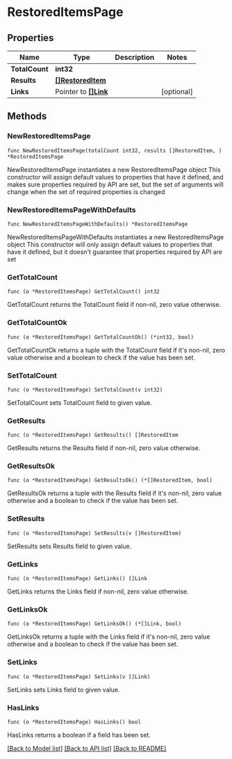 # RestoredItemsPage

## Properties

Name | Type | Description | Notes
------------ | ------------- | ------------- | -------------
**TotalCount** | **int32** |  | 
**Results** | [**[]RestoredItem**](RestoredItem.md) |  | 
**Links** | Pointer to [**[]Link**](Link.md) |  | [optional] 

## Methods

### NewRestoredItemsPage

`func NewRestoredItemsPage(totalCount int32, results []RestoredItem, ) *RestoredItemsPage`

NewRestoredItemsPage instantiates a new RestoredItemsPage object
This constructor will assign default values to properties that have it defined,
and makes sure properties required by API are set, but the set of arguments
will change when the set of required properties is changed

### NewRestoredItemsPageWithDefaults

`func NewRestoredItemsPageWithDefaults() *RestoredItemsPage`

NewRestoredItemsPageWithDefaults instantiates a new RestoredItemsPage object
This constructor will only assign default values to properties that have it defined,
but it doesn't guarantee that properties required by API are set

### GetTotalCount

`func (o *RestoredItemsPage) GetTotalCount() int32`

GetTotalCount returns the TotalCount field if non-nil, zero value otherwise.

### GetTotalCountOk

`func (o *RestoredItemsPage) GetTotalCountOk() (*int32, bool)`

GetTotalCountOk returns a tuple with the TotalCount field if it's non-nil, zero value otherwise
and a boolean to check if the value has been set.

### SetTotalCount

`func (o *RestoredItemsPage) SetTotalCount(v int32)`

SetTotalCount sets TotalCount field to given value.


### GetResults

`func (o *RestoredItemsPage) GetResults() []RestoredItem`

GetResults returns the Results field if non-nil, zero value otherwise.

### GetResultsOk

`func (o *RestoredItemsPage) GetResultsOk() (*[]RestoredItem, bool)`

GetResultsOk returns a tuple with the Results field if it's non-nil, zero value otherwise
and a boolean to check if the value has been set.

### SetResults

`func (o *RestoredItemsPage) SetResults(v []RestoredItem)`

SetResults sets Results field to given value.


### GetLinks

`func (o *RestoredItemsPage) GetLinks() []Link`

GetLinks returns the Links field if non-nil, zero value otherwise.

### GetLinksOk

`func (o *RestoredItemsPage) GetLinksOk() (*[]Link, bool)`

GetLinksOk returns a tuple with the Links field if it's non-nil, zero value otherwise
and a boolean to check if the value has been set.

### SetLinks

`func (o *RestoredItemsPage) SetLinks(v []Link)`

SetLinks sets Links field to given value.

### HasLinks

`func (o *RestoredItemsPage) HasLinks() bool`

HasLinks returns a boolean if a field has been set.


[[Back to Model list]](../README.md#documentation-for-models) [[Back to API list]](../README.md#documentation-for-api-endpoints) [[Back to README]](../README.md)


